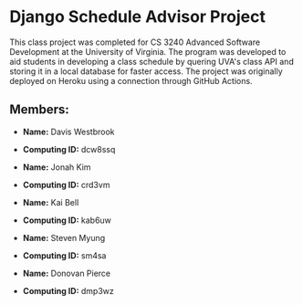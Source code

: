 # Django Schedule Advisor Project
This class project was completed for CS 3240 Advanced Software Development at the University of Virginia. The program was developed to aid students in developing a class schedule by quering UVA's class API and storing it in a local database for faster access. The project was originally deployed on Heroku using a connection through GitHub Actions. 

## Members:
- __Name:__ Davis Westbrook
- __Computing ID:__ dcw8ssq


- __Name:__ Jonah Kim
- __Computing ID:__ crd3vm


- __Name:__ Kai Bell
- __Computing ID:__ kab6uw


- __Name:__ Steven Myung
- __Computing ID:__ sm4sa


- __Name:__ Donovan Pierce
- __Computing ID:__ dmp3wz


